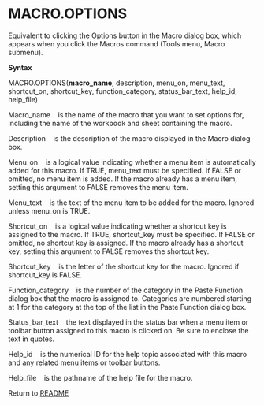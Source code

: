 # MACRO.OPTIONS

Equivalent to clicking the Options button in the Macro dialog box, which
appears when you click the Macros command (Tools menu, Macro submenu).

**Syntax**

MACRO.OPTIONS(**macro\_name**, description, menu\_on, menu\_text,
shortcut\_on, shortcut\_key, function\_category, status\_bar\_text,
help\_id, help\_file)

Macro\_name&nbsp;&nbsp;&nbsp;&nbsp;is the name of the macro that you
want to set options for, including the name of the workbook and sheet
containing the macro.

Description&nbsp;&nbsp;&nbsp;&nbsp;is the description of the macro
displayed in the Macro dialog box.

Menu\_on&nbsp;&nbsp;&nbsp;&nbsp;is a logical value indicating whether a
menu item is automatically added for this macro. If TRUE, menu\_text
must be specified. If FALSE or omitted, no menu item is added. If the
macro already has a menu item, setting this argument to FALSE removes
the menu item.

Menu\_text&nbsp;&nbsp;&nbsp;&nbsp;is the text of the menu item to be
added for the macro. Ignored unless menu\_on is TRUE.

Shortcut\_on&nbsp;&nbsp;&nbsp;&nbsp;is a logical value indicating
whether a shortcut key is assigned to the macro. If TRUE, shortcut\_key
must be specified. If FALSE or omitted, no shortcut key is assigned. If
the macro already has a shortcut key, setting this argument to FALSE
removes the shortcut key.

Shortcut\_key&nbsp;&nbsp;&nbsp;&nbsp;is the letter of the shortcut key
for the macro. Ignored if shortcut\_key is FALSE.

Function\_category&nbsp;&nbsp;&nbsp;&nbsp;is the number of the category
in the Paste Function dialog box that the macro is assigned to.
Categories are numbered starting at 1 for the category at the top of the
list in the Paste Function dialog box.

Status\_bar\_text&nbsp;&nbsp;&nbsp;&nbsp;the text displayed in the
status bar when a menu item or toolbar button assigned to this macro is
clicked on. Be sure to enclose the text in quotes.

Help\_id&nbsp;&nbsp;&nbsp;&nbsp;is the numerical ID for the help topic
associated with this macro and any related menu items or toolbar
buttons.

Help\_file&nbsp;&nbsp;&nbsp;&nbsp;is the pathname of the help file for
the macro.



Return to [README](README.md#M)

